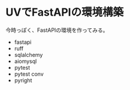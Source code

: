 # UVでFastAPIの環境構築
今時っぽく、FastAPIの環境を作ってみる。

 - fastapi
 - ruff
 - sqlalchemy
 - aiomysql
 - pytest
 - pytest conv
 - pyright

